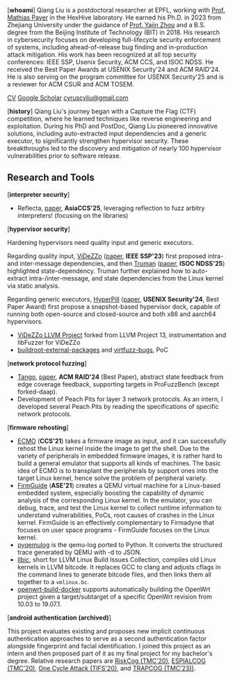 [**whoami**] Qiang Liu is a postdoctoral researcher at EPFL, working with [Prof.
Mathias Payer](https://nebelwelt.net/) in the HexHive laboratory. He earned his
Ph.D. in 2023 from Zhejiang University under the guidance of [Prof. Yajin
Zhou](https://yajin.org/) and a B.S. degree from the Beijing Institute of
Technology (BIT) in 2018. His research in cybersecurity focuses on developing
full-lifecycle security enforcement of systems, including ahead-of-release bug
finding and in-production attack mitigation. His work has been recognized at all
top security conferences: IEEE SSP, Usenix Security, ACM CCS, and ISOC NDSS. He
received the Best Paper Awards at USENIX Security'24 and ACM RAID'24. He is also
serving on the program committee for USENIX Security'25 and is a reviewer for
ACM CSUR and ACM TOSEM. 

[CV](./Qiang_s_CV.pdf)
[Google Scholar](https://scholar.google.com/citations?user=fa1uB2sAAAAJ&hl=en)
<cyruscyliu@gmail.com>

[**history**] Qiang Liu's journey began with a Capture the Flag (CTF)
competition, where he learned techniques like reverse engineering and
exploitation. During his PhD and PostDoc, Qiang Liu pioneered innovative
solutions, including auto-extracted input dependencies and a generic executor,
to significantly strengthen hypervisor security. These breakthroughs led to the
discovery and mitigation of nearly 100 hypervisor vulnerabilities prior to
software release.

## Research and Tools 

[**interpreter security**]

+ Reflecta, [paper](./papers/reflecta-asiaccs25.pdf), **AsiaCCS'25**,
leveraging reflection to fuzz arbitry interpreters! (focusing on the libraries)

[**hypervisor security**]

Hardening hypervisors need quality input and generic executors.

Regarding quality input, [ViDeZZo](https://github.com/HexHive/videzzo)
([paper](./papers/videzzo-sp23.pdf), **IEEE SSP'23**) first proposed intra- and
inter-message dependencies, and then [Truman](https://github.com/vul337/Truman)
([paper](./papers/truman-ndss25.pdf),
**ISOC NDSS'25**) highlighted state-dependency. Truman further explained how to
auto-extract intra-/inter-message, and state dependencies from the Linux kernel
via static analysis.

Regarding generic executors,
[HyperPill](https://github.com/HexHive/HyperPill/tree/artifact-evaluation)
([paper](./papers/hyperpill-sec24.pdf), **USENIX Security'24**, Best Paper
Award) first propose a snapshot-based hypervisor dock, capable of running both
open-source and closed-source and both x86 and aarch64 hypervisors.

+ [ViDeZZo LLVM Project](https://github.com/cyruscyliu/videzzo-llvm-project)
forked from LLVM Project 13, instrumentation and libFuzzer for ViDeZZo
+ [buildroot-external-packages](https://github.com/cyruscyliu/buildroot-external-packages)
and [virtfuzz-bugs](https://github.com/HexHive/virtfuzz-bugs), PoC

[**network protocol fuzzing**]

+ [Tango](https://github.com/HexHive/tango), [paper](./papers/tango-raid24.pdf),
**ACM RAID'24** (Best Paper), abstract state feedback from edge coverage
feedback, supporting targets in ProFuzzBench (except forked-daap).
+ Development of Peach Pits for layer 3 network protocols. As an intern, I
developed several Peach Pits by reading the specifications of specific network
protocols.

[**firmware rehosting**]

+ [ECMO](https://github.com/valour01/ecmo) (**CCS'21**) takes a firmware image
as input, and it can successfully rehost the Linux kernel inside the image to
get the shell. Due to the variety of peripherals in embedded firmware images,
it is rather hard to build a general emulator that supports all kinds of
machines. The basic idea of ECMO is to transplant the peripherals by support
ones into the target Linux kernel, hence solve the problem of peripheral
variety.
+ [FirmGuide](https://github.com/cyruscyliu/firmguide) (**ASE'21**) creates a
QEMU virtual machine for a Linux-based embedded system, especially boosting the
capability of dynamic analysis of the corresponding Linux kernel. In the
emulator, you can debug, trace, and test the Linux kernel to collect runtime
information to understand vulnerabilities, PoCs, root causes of
crashes in the Linux kernel. FirmGuide is an effectively complementary to
Firmadyne that focuses on user space programs - FirmGuide focuses on the Linux
kernel.
+ [pyqemulog](https://github.com/cyruscyliu/pyqemulog) is the qemu-log ported to
Python. It converts the structured trace generated by QEMU with -d to JSON.
+ [llbic](https://github.com/cyruscyliu/llbic), short for LLVM Linux
Build Issues Collection, compiles old Linux kernels in LLVM bitcode. It
replaces GCC to clang and adjusts cflags in the command lines to
generate bitcode files, and then links them all together to a `vmlinux.bc`.
+ [openwrt-build-docker](https://github.com/cyruscyliu/openwrt-build-docker)
supports automatically building the OpenWrt project given a target/subtarget of
a specific OpenWrt revision from 10.03 to 19.07.1.

[**android authentication (archived)**]

This project evaluates existing and proposes new implicit continuous
authentication approaches to serve as a second authentication factor alongside
fingerprint and facial identification. I joined this project as an intern and
then proposed part of it as my final project for my bachelor's degree. Relative
research papers are [RiskCog (TMC'20)](./papers/riskcog-tmc20.pdf), [ESPIALCOG
(TMC'20)](./papers/espialcog-tmc20.pdf), [One Cycle Attack
(TIFS'20)](./papers/one-cycle-attack-tifs20.pdf), and [TRAPCOG
(TMC'23))](./papers/trapcog-tmc23.pdf).

